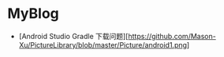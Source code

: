# MyBlog

 - [Android Studio Gradle 下载问题][https://github.com/Mason-Xu/PictureLibrary/blob/master/Picture/android1.png]
